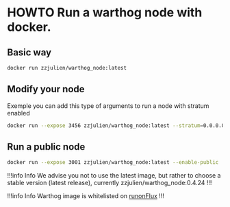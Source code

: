 # HOWTO Run a warthog node with docker.

## Basic way

```sh
docker run zzjulien/warthog_node:latest
```

## Modify your node

Exemple you can add this type of arguments to run a node with stratum enabled

```sh
docker run --expose 3456 zzjulien/warthog_node:latest --stratum=0.0.0.0:3456
```
## Run a public node

```sh
docker run --expose 3001 zzjulien/warthog_node:latest --enable-public
```

!!!info Info
We advise you not to use the latest image, but rather to choose a stable version (latest release), currently zzjulien/warthog_node:0.4.24
!!!

!!!info Info
Warthog image is whitelisted on [runonFlux](https://runonflux.io/)
!!!
